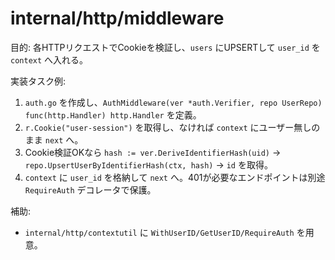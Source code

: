 # internal/http/middleware

目的: 各HTTPリクエストでCookieを検証し、`users` にUPSERTして `user_id` を `context` へ入れる。

実装タスク例:
1. `auth.go` を作成し、`AuthMiddleware(ver *auth.Verifier, repo UserRepo) func(http.Handler) http.Handler` を定義。
2. `r.Cookie("user-session")` を取得し、なければ `context` にユーザー無しのまま `next` へ。
3. Cookie検証OKなら `hash := ver.DeriveIdentifierHash(uid)` → `repo.UpsertUserByIdentifierHash(ctx, hash)` → `id` を取得。
4. `context` に `user_id` を格納して `next` へ。401が必要なエンドポイントは別途 `RequireAuth` デコレータで保護。

補助:
- `internal/http/contextutil` に `WithUserID/GetUserID/RequireAuth` を用意。

